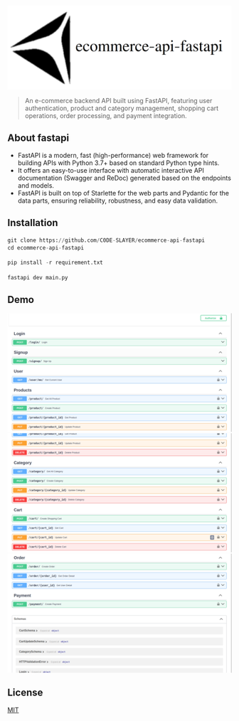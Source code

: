 ![Logo](https://raw.githubusercontent.com/C0DE-SLAYER/ecommerce-api-fastapi/master/assets/logo.png)

> An e-commerce backend API built using FastAPI, featuring user authentication, product and category management, shopping cart operations, order processing, and payment integration.

## About fastapi
* FastAPI is a modern, fast (high-performance) web framework for building APIs with Python 3.7+ based on standard Python type hints.
* It offers an easy-to-use interface with automatic interactive API documentation (Swagger and ReDoc) generated based on the endpoints and models.
* FastAPI is built on top of Starlette for the web parts and Pydantic for the data parts, ensuring reliability, robustness, and easy data validation.

## Installation

```python
git clone https://github.com/C0DE-SLAYER/ecommerce-api-fastapi
cd ecommerce-api-fastapi

pip install -r requirement.txt

fastapi dev main.py
```

## Demo

![demo_1](https://raw.githubusercontent.com/C0DE-SLAYER/ecommerce-api-fastapi/master/assets/demo_1.png)
![demo_2](https://raw.githubusercontent.com/C0DE-SLAYER/ecommerce-api-fastapi/master/assets/demo_2.png)
![demo_3](https://raw.githubusercontent.com/C0DE-SLAYER/ecommerce-api-fastapi/master/assets/demo_3.png)

## License

[MIT](https://github.com/C0DE-SLAYER/ecommerce-api-fastapi/blob/master/LICENSE.txt)
